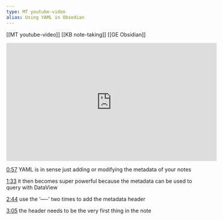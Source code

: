 ```yaml
---
type: MT youtube-video
alias: Using YAML in Obsedian
---
```



[[MT youtube-video]]
[[KB note-taking]]
[[GE Obsidian]]

<iframe width="560" height="315" src="https://www.youtube.com/embed/an8iBB_8ShE?si=Zjw2lIOMiJ1-lM8O" title="YouTube video player" frameborder="0" allow="accelerometer; autoplay; clipboard-write; encrypted-media; gyroscope; picture-in-picture; web-share" referrerpolicy="strict-origin-when-cross-origin" allowfullscreen></iframe>


[0:57](https://www.youtube.com/watch?v=an8iBB_8ShE&t=57) YAML is in sense just adding or modifying the metadata of your notes

[1:33](https://www.youtube.com/watch?v=an8iBB_8ShE&t=93) it then becomes super powerful because the metadata can be used to query with DataView

[2:44](https://www.youtube.com/watch?v=an8iBB_8ShE&t=164) use the ‘—-’ two times to add the metadata header

[3:05](https://www.youtube.com/watch?v=an8iBB_8ShE&t=185) the header needs to be the very first thing in the note